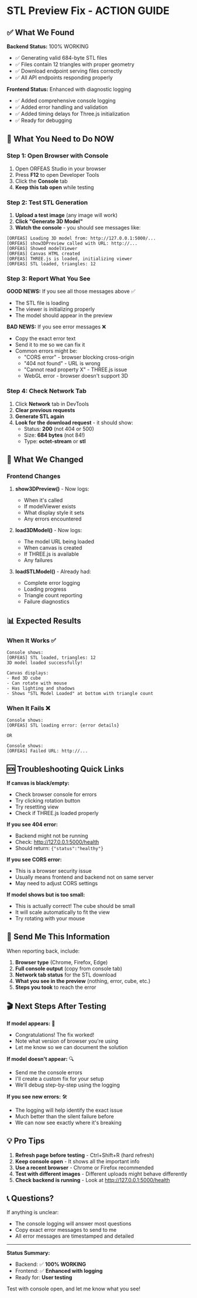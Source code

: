 # STL Preview Fix - ACTION GUIDE

## ✅ What We Found

**Backend Status:** 100% WORKING

- ✅ Generating valid 684-byte STL files
- ✅ Files contain 12 triangles with proper geometry
- ✅ Download endpoint serving files correctly
- ✅ All API endpoints responding properly

**Frontend Status:** Enhanced with diagnostic logging

- ✅ Added comprehensive console logging
- ✅ Added error handling and validation
- ✅ Added timing delays for Three.js initialization
- ✅ Ready for debugging

## 🎯 What You Need to Do NOW

### Step 1: Open Browser with Console

1. Open ORFEAS Studio in your browser
2. Press **F12** to open Developer Tools
3. Click the **Console** tab
4. **Keep this tab open** while testing

### Step 2: Test STL Generation

1. **Upload a test image** (any image will work)
2. **Click "Generate 3D Model"**
3. **Watch the console** - you should see messages like:

```
[ORFEAS] Loading 3D model from: http://127.0.0.1:5000/...
[ORFEAS] show3DPreview called with URL: http://...
[ORFEAS] Showed modelViewer
[ORFEAS] Canvas HTML created
[ORFEAS] THREE.js is loaded, initializing viewer
[ORFEAS] STL loaded, triangles: 12
```

### Step 3: Report What You See

**GOOD NEWS:** If you see all those messages above ✅

- The STL file is loading
- The viewer is initializing properly
- The model should appear in the preview

**BAD NEWS:** If you see error messages ❌

- Copy the exact error text
- Send it to me so we can fix it
- Common errors might be:
  - "CORS error" - browser blocking cross-origin
  - "404 not found" - URL is wrong
  - "Cannot read property X" - THREE.js issue
  - WebGL error - browser doesn't support 3D

### Step 4: Check Network Tab

1. Click **Network** tab in DevTools
2. **Clear previous requests**
3. **Generate STL again**
4. **Look for the download request** - it should show:
   - Status: **200** (not 404 or 500)
   - Size: **684 bytes** (not 84!)
   - Type: **octet-stream** or **stl**

## 🔧 What We Changed

### Frontend Changes

1. **show3DPreview()** - Now logs:
   - When it's called
   - If modelViewer exists
   - What display style it sets
   - Any errors encountered

2. **load3DModel()** - Now logs:
   - The model URL being loaded
   - When canvas is created
   - If THREE.js is available
   - Any failures

3. **loadSTLModel()** - Already had:
   - Complete error logging
   - Loading progress
   - Triangle count reporting
   - Failure diagnostics

## 📊 Expected Results

### When It Works ✅

```
Console shows:
[ORFEAS] STL loaded, triangles: 12
3D model loaded successfully!

Canvas displays:
- Red 3D cube
- Can rotate with mouse
- Has lighting and shadows
- Shows "STL Model Loaded" at bottom with triangle count
```

### When It Fails ❌

```
Console shows:
[ORFEAS] STL loading error: {error details}

OR

Console shows:
[ORFEAS] Failed URL: http://...
```

## 🆘 Troubleshooting Quick Links

**If canvas is black/empty:**

- Check browser console for errors
- Try clicking rotation button
- Try resetting view
- Check if THREE.js loaded properly

**If you see 404 error:**

- Backend might not be running
- Check: http://127.0.0.1:5000/health
- Should return: `{"status":"healthy"}`

**If you see CORS error:**

- This is a browser security issue
- Usually means frontend and backend not on same server
- May need to adjust CORS settings

**If model shows but is too small:**

- This is actually correct! The cube should be small
- It will scale automatically to fit the view
- Try rotating with your mouse

## 📝 Send Me This Information

When reporting back, include:

1. **Browser type** (Chrome, Firefox, Edge)
2. **Full console output** (copy from console tab)
3. **Network tab status** for the STL download
4. **What you see in the preview** (nothing, error, cube, etc.)
5. **Steps you took** to reach the error

## 🎬 Next Steps After Testing

**If model appears:** 🎉

- Congratulations! The fix worked!
- Note what version of browser you're using
- Let me know so we can document the solution

**If model doesn't appear:** 🔍

- Send me the console errors
- I'll create a custom fix for your setup
- We'll debug step-by-step using the logging

**If you see new errors:** 🛠️

- The logging will help identify the exact issue
- Much better than the silent failure before
- We can now see exactly where it's breaking

## 💡 Pro Tips

1. **Refresh page before testing** - Ctrl+Shift+R (hard refresh)
2. **Keep console open** - It shows all the important info
3. **Use a recent browser** - Chrome or Firefox recommended
4. **Test with different images** - Different uploads might behave differently
5. **Check backend is running** - Look at http://127.0.0.1:5000/health

## 📞 Questions?

If anything is unclear:

- The console logging will answer most questions
- Copy exact error messages to send to me
- All error messages are timestamped and detailed

---

**Status Summary:**

- Backend: ✅ **100% WORKING**
- Frontend: ✅ **Enhanced with logging**
- Ready for: **User testing**

Test with console open, and let me know what you see!
